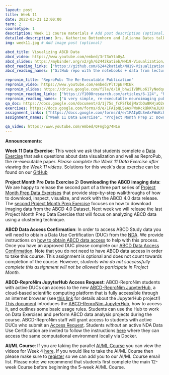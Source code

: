 ```yaml
---
layout: post
title: Week 11
date: 2022-03-21 12:00:00
term: 2
coursetype: 1
description: Week 11 course materials # Add post description (optional)
detailed-description: Drs. Katherine Bottenhorn and Julianna Bates talk about visualizing data in Python and creating re-executable research publications with ReproPub.
img: week11.jpg # Add image post (optional)

abcd_title: Visualizing ABCD Data
abcd_video: https://www.youtube.com/embed/3r73oYta0yA
abcd_slides: https://mybinder.org/v2/gh/62442katieb/NH19-Visualization/binder-live
abcd_reading_links: ["https://github.com/62442katieb/NH19-Visualization/tree/binder-live", "https://github.com/neurohackademy/visualization-in-python/blob/master/visualization-in-python.ipynb", "https://doi.org/10.1109/ICSCEE.2018.8538413", "https://towardsdatascience.com/introduction-to-data-visualization-in-python-89a54c97fbed", "https://towardsdatascience.com/complete-guide-to-data-visualization-with-python-2dd74df12b5e"]
abcd_reading_names: ["GitHub repo with the notebooks + data from lecture","Tal Yarkoni's Neurohackademy 2018 data visualization tutorial", "Fahad & Yahya: Big Data Visualization: Allotting by R and Python with GUI Tools", "Towards Data Science: Introduction to Data Visualization in Python", "Towards Data Science: Complete Guide to Data Visualization with Python"]

repronim_title: "ReproPub: The Re-Executable Publication"
repronim_video: https://www.youtube.com/embed/PlTJpErMCEk
repronim_slides: https://drive.google.com/file/d/1H_bhwiIVBMLo617yNodqqZxySAr7op8c/view?usp=sharing
repronim_reading_links: ["https://f1000research.com/articles/6-124", "https://zenodo.org/record/3336609#.X3IzuNNKjOQ"]
repronim_reading_names: ["A very simple, re-executable neuroimaging publication", "The ReproPub: A hybrid research object for supporting publication-level re-execution and generalization of neuroimaging research findings"]
qa_doc: https://docs.google.com/document/d/1j75s_fcFSfkdjMatbQu8KHjaQ2AFxJ2AOI3qEf9JNUA/edit?usp=sharing
exercises: https://docs.google.com/forms/d/e/1FAIpQLSeAxFWoKckQkKheJLKOKKafoSMD-37iWzocZCaNR_V8KWlbcw/viewform?usp=sf_link
assignment_links: ["https://docs.google.com/forms/d/e/1FAIpQLSeAxFWoKckQkKheJLKOKKafoSMD-37iWzocZCaNR_V8KWlbcw/viewform?usp=sf_link", "https://github.com/ABCD-ReproNim/exercises/blob/main/project_month_prep/downloadMRI.md",  "https://docs.google.com/forms/d/e/1FAIpQLSdZbXLB2HdciB88YN3JIXg6OdUN2dq1KnLTolIcos2Tu6FazA/viewform?usp=sf_link", "https://docs.google.com/forms/d/e/1FAIpQLSefrxRzdjFak_BoxTL5bE-TnsJdg9KbGvFdOwuW7zliZ96z7g/viewform?usp=sf_link"]
assignment_names: ["Week 11 Data Exercise", "Project Month Prep 2: Download ABCD 4.0 Imaging Data (this assignment is optional and you will not turn in anything for it -- but if you plan to attend Project Month we definitely recommend trying it!", "ABCD Data Access Confirmation (this assignment is optional and we will re-post it each week until April 1, 2022)", "ABCD-ReproNim JupyterHub Access Request (this assignment is optional and will be re-posted  each week until April 1, 2022. If you have already completed this assignment there is no need to complete it again.)"]

qa_video: https://www.youtube.com/embed/QFngbg74H1o
---
```


**Announcements**:

**Week 11 Data Exercise**: This week we ask that students complete a [Data Exercise](https://docs.google.com/forms/d/e/1FAIpQLSeJCKKsEo_LXdmfpAJ42_Tjy5E-B9ukEUhZqs55-9vdkuLvUw/viewform?usp=sf_link) that asks questions about data visualization and well as ReproPub, the re-executable paper. *Please complete the Week 11 Data Exercise after viewing the Week 11 videos.* Solutions for this week's data exercise can be found on our [GitHub](https://github.com/ABCD-ReproNim/exercises/blob/main/week_11/week_11_year_2_quiz.md)

**Project Month Pre Data Exercise 2: Downloading the ABCD imaging data**: We are happy to release the second part of a three part series of [Project Month Prep Data Exercises](https://abcd-repronim.github.io/materials/project-month-data-exercises/) that provide step-by-step walkthroughs of how to download, inspect, visualize, and work with the ABCD 4.0 data release. The [second Project Month Prep Exercise](https://github.com/ABCD-ReproNim/exercises/blob/main/project_month_prep/downloadMRI.md) focuses on how to download imaging data from the ABCD 4.0 Dataset. Next week we will release the last Project Month Prep Data Exercise that will focus on analyzing ABCD data using a clustering technique.

**ABCD Data Access Confirmation**: In order to access ABCD Study data you will need to obtain a Data Use Certification (DUC) from the [NDA](https://nda.nih.gov/). We provide instructions on [how to obtain ABCD data access](https://docs.google.com/document/d/18hsT2x15bypuXFcfMQb9Ck_YEB7VvY2j4w5hwbV78A4/edit?usp=sharing) to help with this process. Once you have an approved DUC please complete our [ABCD Data Access Confirmation](https://docs.google.com/forms/d/e/1FAIpQLSdZbXLB2HdciB88YN3JIXg6OdUN2dq1KnLTolIcos2Tu6FazA/viewform?usp=sf_link). Note that you do not need to have ABCD data access in order to take this course. This assignment is optional and does not count towards completion of the course. However, *students who do not successfully complete this assignment will not be allowed to participate in Project Month.*

**ABCD-ReproNim JupyterHub Access Request**: ABCD-ReproNim students with active DUCs can access to the new [ABCD-ReproNim JupyterHub](https://abcd.repronim.org/), a cloud-based scientific computing platform that is fully accessible through an internet browser (see [this link](https://jupyter.org/hub) for details about the JupyterHub project!) [This document](https://docs.google.com/document/d/1kXvK2c_N9TkIAYn21WfzlCPtJvxhjW13Ftf0DwnAnlg/edit?usp=sharing) introduces the [ABCD-ReproNim JupyterHub](https://abcd.repronim.org/), how to access it, and outlines some basic usage rules. Students can use the Hub to work on Data Exercises and perform ABCD data analysis projects during the course. ABCD-ReproNim staff will grant access to students with active DUCs who submit an [Access Request](https://docs.google.com/forms/d/e/1FAIpQLSefrxRzdjFak_BoxTL5bE-TnsJdg9KbGvFdOwuW7zliZ96z7g/viewform?usp=sf_link). Students *without* an active NDA Data Use Certification are invited to follow the instructions [here](https://neurostars.org/t/using-abcd-repronim-jupyterhub-container-locally-via-docker) where they can access the same computational environment locally via Docker.

**AI/ML Course**: If you are taking the parallel [AI/ML Course](https://www.abcd-repronim.org/ml.html) you can view the videos for Week 4 [here](https://abcd-repronim.github.io/materials/aiml-week-4/). If you would like to take the AI/ML Course then please make sure to [register](https://bit.ly/ABCD-ReproNim-Register) so we can add you to our AI/ML Course email list. Please note: we recommend that students first complete the main 12-week Course before beginning the 5-week AI/ML Course.
